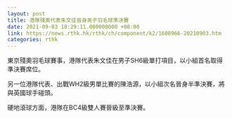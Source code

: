 ```yaml
---
layout: post
title: 港隊殘奧代表朱文佳晉身男子羽毛球準決賽
date: 2021-09-03 18:29:11.000000000 +08:00
link: https://news.rthk.hk/rthk/ch/component/k2/1608966-20210903.htm
categories: rthk
---
```


東京殘奧羽毛球賽事，港隊代表朱文佳在男子SH6級單打項目，以小組首名取得準決賽席位。

另一位港隊代表、出戰WH2級男單比賽的陳浩源，以小組次名晉身半準決賽，將與英國球手碰頭。

硬地滾球方面，港隊在BC4級雙人賽晉級至準決賽。
